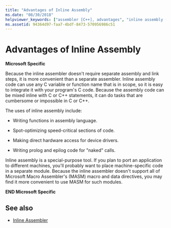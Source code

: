 ```yaml
---
title: "Advantages of Inline Assembly"
ms.date: "08/30/2018"
helpviewer_keywords: ["assembler [C++], advantages", "inline assembly [C++], about inline assembly", "inline assembly [C++], using"]
ms.assetid: 94364d97-faa7-4bdf-8473-570956986c51
---
```

# Advantages of Inline Assembly

**Microsoft Specific**

Because the inline assembler doesn't require separate assembly and link steps, it is more convenient than a separate assembler. Inline assembly code can use any C variable or function name that is in scope, so it is easy to integrate it with your program's C code. Because the assembly code can be mixed inline with C or C++ statements, it can do tasks that are cumbersome or impossible in C or C++.

The uses of inline assembly include:

- Writing functions in assembly language.

- Spot-optimizing speed-critical sections of code.

- Making direct hardware access for device drivers.

- Writing prolog and epilog code for "naked" calls.

Inline assembly is a special-purpose tool. If you plan to port an application to different machines, you'll probably want to place machine-specific code in a separate module. Because the inline assembler doesn't support all of Microsoft Macro Assembler's (MASM) macro and data directives, you may find it more convenient to use MASM for such modules.

**END Microsoft Specific**

## See also

- [Inline Assembler](../../assembler/inline/inline-assembler.md)
